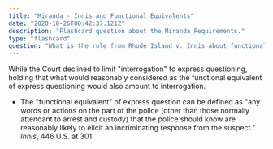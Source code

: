```yaml
---
title: "Miranda - Innis and Functional Equivalents"
date: "2020-10-26T00:42:37.121Z"
description: "Flashcard question about the Miranda Requirements."
type: "flashcard"
question: "What is the rule from Rhode Island v. Innis about functional equivalents of interrogation?"
---
```


While the Court declined to limit "interrogation" to express questioning, holding that what would reasonably considered as the functional equivalent of express questioning would also amount to interrogation.

- The "functional equivalent" of express question can be defined as "any words or actions on the part of the police (other than those normally attendant to arrest and custody) that the police should know are reasonably likely to elicit an incriminating response from the suspect." <i>Innis</i>, 446 U.S. at 301.
